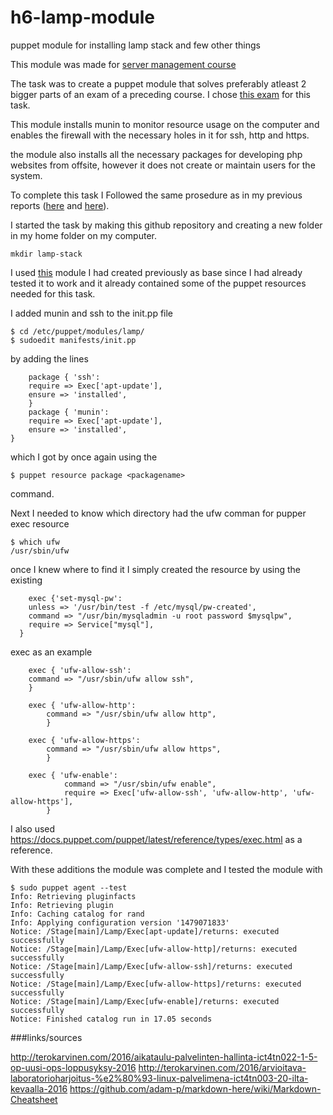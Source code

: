 # h6-lamp-module
puppet module for installing lamp stack and few other things

This module was made for [server management course](http://terokarvinen.com/2016/aikataulu-palvelinten-hallinta-ict4tn022-1-5-op-uusi-ops-loppusyksy-2016#comment-21920)

The task was to create a puppet module that solves preferably atleast 2 bigger parts of an exam of a preceding course. I chose [this exam](http://terokarvinen.com/2016/arvioitava-laboratorioharjoitus-%e2%80%93-linux-palvelimena-ict4tn003-20-ilta-kevaalla-2016) for this task.

This module installs munin to monitor resource usage on the computer and enables the firewall with the necessary holes in it for ssh, http and https.

the module also installs all the necessary packages for developing php websites from offsite, however it does not create or maintain users for the system.

To complete this task I Followed the same prosedure as in my previous reports ([here](https://vesalinux.wordpress.com/) and [here](https://github.com/wikkii/index-module)).

I started the task by making this github repository and creating a new folder in my home folder on my computer.
```
mkdir lamp-stack
```

I used [this](https://vesalinux.wordpress.com/2016/11/06/h4-installation-module-for-some-fav-programs-and-their-settings/) module I had created previously as base since I had already tested it to work and it already contained some of the puppet resources needed for this task.

I added munin and ssh to the init.pp file

```
$ cd /etc/puppet/modules/lamp/
$ sudoedit manifests/init.pp
```
by adding the lines
```
	package { 'ssh':
	require => Exec['apt-update'],
  	ensure => 'installed',
	}
	package { 'munin':
  	require => Exec['apt-update'],
	ensure => 'installed',
}
```
which I got by once again using the 

```
$ puppet resource package <packagename>
```
command.

Next I needed to know which directory had the ufw comman for pupper exec resource 
```
$ which ufw
/usr/sbin/ufw
```
once I knew where to find it I simply created the resource by using the existing
```
	exec {'set-mysql-pw':
	unless => '/usr/bin/test -f /etc/mysql/pw-created',
	command => "/usr/bin/mysqladmin -u root password $mysqlpw",
	require => Service["mysql"],
  }
```
exec as an example

```
	exec { 'ufw-allow-ssh':
  	command => "/usr/sbin/ufw allow ssh",
	}
	
	exec { 'ufw-allow-http':
        command => "/usr/sbin/ufw allow http",
        }
	
	exec { 'ufw-allow-https':
        command => "/usr/sbin/ufw allow https",
        }
	
	exec { 'ufw-enable':
	        command => "/usr/sbin/ufw enable",
	        require => Exec['ufw-allow-ssh', 'ufw-allow-http', 'ufw-allow-https'],
        }
```
I also used https://docs.puppet.com/puppet/latest/reference/types/exec.html as a reference.

With these additions the module was complete and I tested the module with
```
$ sudo puppet agent --test
Info: Retrieving pluginfacts
Info: Retrieving plugin
Info: Caching catalog for rand
Info: Applying configuration version '1479071833'
Notice: /Stage[main]/Lamp/Exec[apt-update]/returns: executed successfully
Notice: /Stage[main]/Lamp/Exec[ufw-allow-http]/returns: executed successfully
Notice: /Stage[main]/Lamp/Exec[ufw-allow-ssh]/returns: executed successfully
Notice: /Stage[main]/Lamp/Exec[ufw-allow-https]/returns: executed successfully
Notice: /Stage[main]/Lamp/Exec[ufw-enable]/returns: executed successfully
Notice: Finished catalog run in 17.05 seconds

```


###links/sources

http://terokarvinen.com/2016/aikataulu-palvelinten-hallinta-ict4tn022-1-5-op-uusi-ops-loppusyksy-2016
http://terokarvinen.com/2016/arvioitava-laboratorioharjoitus-%e2%80%93-linux-palvelimena-ict4tn003-20-ilta-kevaalla-2016
https://github.com/adam-p/markdown-here/wiki/Markdown-Cheatsheet
